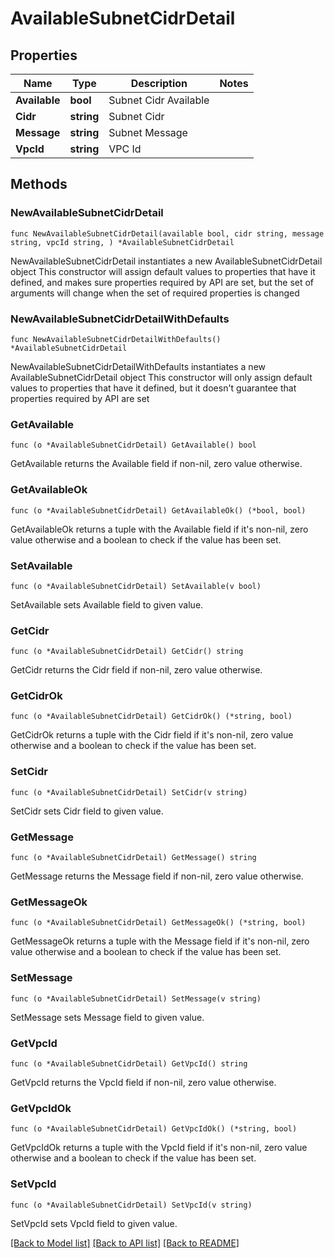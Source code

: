 # AvailableSubnetCidrDetail

## Properties

Name | Type | Description | Notes
------------ | ------------- | ------------- | -------------
**Available** | **bool** | Subnet Cidr Available | 
**Cidr** | **string** | Subnet Cidr | 
**Message** | **string** | Subnet Message | 
**VpcId** | **string** | VPC Id | 

## Methods

### NewAvailableSubnetCidrDetail

`func NewAvailableSubnetCidrDetail(available bool, cidr string, message string, vpcId string, ) *AvailableSubnetCidrDetail`

NewAvailableSubnetCidrDetail instantiates a new AvailableSubnetCidrDetail object
This constructor will assign default values to properties that have it defined,
and makes sure properties required by API are set, but the set of arguments
will change when the set of required properties is changed

### NewAvailableSubnetCidrDetailWithDefaults

`func NewAvailableSubnetCidrDetailWithDefaults() *AvailableSubnetCidrDetail`

NewAvailableSubnetCidrDetailWithDefaults instantiates a new AvailableSubnetCidrDetail object
This constructor will only assign default values to properties that have it defined,
but it doesn't guarantee that properties required by API are set

### GetAvailable

`func (o *AvailableSubnetCidrDetail) GetAvailable() bool`

GetAvailable returns the Available field if non-nil, zero value otherwise.

### GetAvailableOk

`func (o *AvailableSubnetCidrDetail) GetAvailableOk() (*bool, bool)`

GetAvailableOk returns a tuple with the Available field if it's non-nil, zero value otherwise
and a boolean to check if the value has been set.

### SetAvailable

`func (o *AvailableSubnetCidrDetail) SetAvailable(v bool)`

SetAvailable sets Available field to given value.


### GetCidr

`func (o *AvailableSubnetCidrDetail) GetCidr() string`

GetCidr returns the Cidr field if non-nil, zero value otherwise.

### GetCidrOk

`func (o *AvailableSubnetCidrDetail) GetCidrOk() (*string, bool)`

GetCidrOk returns a tuple with the Cidr field if it's non-nil, zero value otherwise
and a boolean to check if the value has been set.

### SetCidr

`func (o *AvailableSubnetCidrDetail) SetCidr(v string)`

SetCidr sets Cidr field to given value.


### GetMessage

`func (o *AvailableSubnetCidrDetail) GetMessage() string`

GetMessage returns the Message field if non-nil, zero value otherwise.

### GetMessageOk

`func (o *AvailableSubnetCidrDetail) GetMessageOk() (*string, bool)`

GetMessageOk returns a tuple with the Message field if it's non-nil, zero value otherwise
and a boolean to check if the value has been set.

### SetMessage

`func (o *AvailableSubnetCidrDetail) SetMessage(v string)`

SetMessage sets Message field to given value.


### GetVpcId

`func (o *AvailableSubnetCidrDetail) GetVpcId() string`

GetVpcId returns the VpcId field if non-nil, zero value otherwise.

### GetVpcIdOk

`func (o *AvailableSubnetCidrDetail) GetVpcIdOk() (*string, bool)`

GetVpcIdOk returns a tuple with the VpcId field if it's non-nil, zero value otherwise
and a boolean to check if the value has been set.

### SetVpcId

`func (o *AvailableSubnetCidrDetail) SetVpcId(v string)`

SetVpcId sets VpcId field to given value.



[[Back to Model list]](../README.md#documentation-for-models) [[Back to API list]](../README.md#documentation-for-api-endpoints) [[Back to README]](../README.md)


